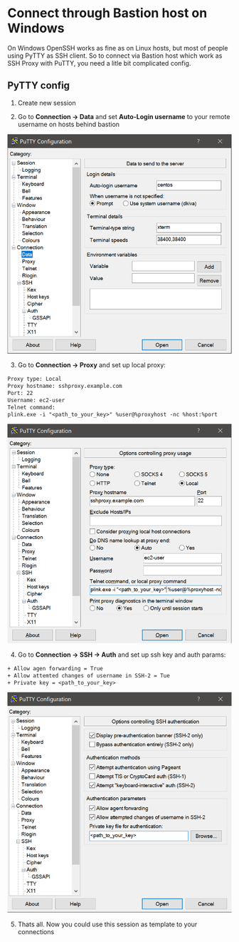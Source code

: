 # Connect through Bastion host on Windows

On Windows OpenSSH works as fine as on Linux hosts, but most of people using PyTTY as SSH client. So to connect via Bastion host which work as SSH Proxy with PuTTY, you need a litle bit complicated config.

## PyTTY config

1. Create new session

2. Go to **Connection -> Data** and set **Auto-Login username** to your remote username on hosts behind bastion

![Data](img/putty1.png)

3. Go to **Connection -> Proxy** and set up local proxy:

```
Proxy type: Local
Proxy hostname: sshproxy.example.com
Port: 22
Username: ec2-user
Telnet command:
plink.exe -i "<path_to_your_key>" %user@%proxyhost -nc %host:%port
```

![Proxy](img/putty2.png)

4. Go to **Connection -> SSH -> Auth** and set up ssh key and auth params:

```
+ Allow agen forwarding = True
+ Allow attemted changes of username in SSH-2 = Tue
+ Private key = <path_to_your_key>
```

![Auth](img/putty3.png) 

5. Thats all. Now you could use this session as template to your connections
